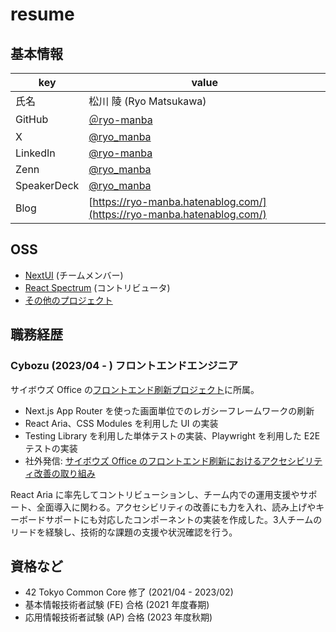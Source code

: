 # resume

## 基本情報

| key         | value                                       |
| ----------- | ------------------------------------------- |
| 氏名         | 松川 陵 (Ryo Matsukawa)                     |
| GitHub      | [＠ryo-manba](https://github.com/ryo-manba) |
| X           | [@ryo_manba](https://x.com/ryo_manba)       |
| LinkedIn    | [@ryo-manba](https://www.linkedin.com/in/ryo-manba/) |
| Zenn        | [@ryo_manba](https://zenn.dev/ryo_manba)    |
| SpeakerDeck | [@ryo_manba](https://speakerdeck.com/ryo_manba) |
| Blog        | [https://ryo-manba.hatenablog.com/](https://ryo-manba.hatenablog.com/) |


## OSS

- [NextUI](https://github.com/nextui-org/nextui) (チームメンバー)
- [React Spectrum](https://github.com/adobe/react-spectrum) (コントリビュータ)
- [その他のプロジェクト](https://github.com/ryo-manba)

## 職務経歴

### Cybozu (2023/04 - ) フロントエンドエンジニア

サイボウズ Office の[フロントエンド刷新プロジェクト](https://blog.cybozu.io/entry/2023/09/25/080000)に所属。

- Next.js App Router を使った画面単位でのレガシーフレームワークの刷新
- React Aria、CSS Modules を利用した UI の実装
- Testing Library を利用した単体テストの実装、Playwright を利用した E2E テストの実装
- 社外発信: [サイボウズ Office のフロントエンド刷新におけるアクセシビリティ改善の取り組み](https://blog.cybozu.io/entry/2023/12/01/080000)

React Aria に率先してコントリビューションし、チーム内での運用支援やサポート、全面導入に関わる。アクセシビリティの改善にも力を入れ、読み上げやキーボードサポートにも対応したコンポーネントの実装を作成した。3人チームのリードを経験し、技術的な課題の支援や状況確認を行う。


## 資格など

- 42 Tokyo Common Core 修了 (2021/04 - 2023/02)
- 基本情報技術者試験 (FE) 合格 (2021 年度春期)
- 応用情報技術者試験 (AP) 合格 (2023 年度秋期)
